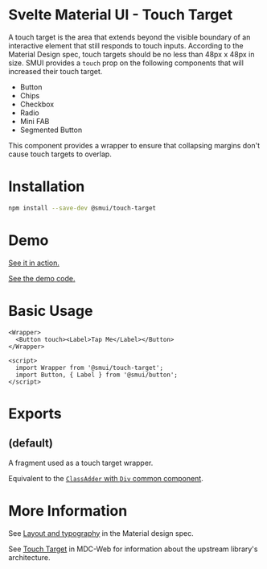 # Svelte Material UI - Touch Target

A touch target is the area that extends beyond the visible boundary of an interactive element that still responds to touch inputs. According to the Material Design spec, touch targets should be no less than 48px x 48px in size. SMUI provides a `touch` prop on the following components that will increased their touch target.

- Button
- Chips
- Checkbox
- Radio
- Mini FAB
- Segmented Button

This component provides a wrapper to ensure that collapsing margins don't cause touch targets to overlap.

# Installation

```sh
npm install --save-dev @smui/touch-target
```

# Demo

[See it in action.](https://sveltematerialui.com/demo/touch-target)

[See the demo code.](/site/src/routes/demo/touch-target/)

# Basic Usage

```svelte
<Wrapper>
  <Button touch><Label>Tap Me</Label></Button>
</Wrapper>

<script>
  import Wrapper from '@smui/touch-target';
  import Button, { Label } from '@smui/button';
</script>
```

# Exports

## (default)

A fragment used as a touch target wrapper.

Equivalent to the [`ClassAdder` with `Div` common component](/packages/common/README.md#classaddersvelte).

# More Information

See [Layout and typography](https://material.io/design/usability/accessibility.html#layout-and-typography) in the Material design spec.

See [Touch Target](https://github.com/material-components/material-components-web/tree/v11.0.0/packages/mdc-touch-target) in MDC-Web for information about the upstream library's architecture.
